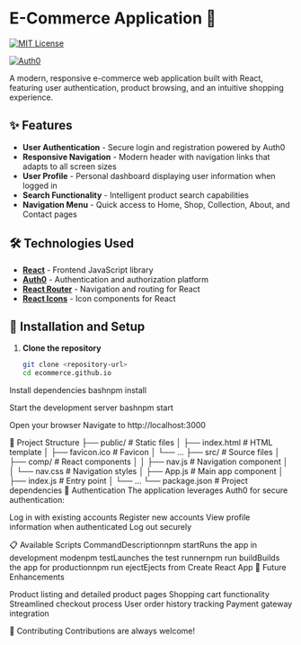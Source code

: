 # E-Commerce  Application 🛒

[![MIT License](https://img.shields.io/badge/License-MIT-green.svg)](https://choosealicense.com/licenses/mit/)

[![Auth0](https://img.shields.io/badge/Auth0-Integrated-orange)](https://auth0.com/)

A modern, responsive e-commerce web application built with React, featuring user authentication, product browsing, and an intuitive shopping experience.



## ✨ Features

- **User Authentication** - Secure login and registration powered by Auth0
- **Responsive Navigation** - Modern header with navigation links that adapts to all screen sizes
- **User Profile** - Personal dashboard displaying user information when logged in
- **Search Functionality** - Intelligent product search capabilities
- **Navigation Menu** - Quick access to Home, Shop, Collection, About, and Contact pages

## 🛠️ Technologies Used

- **[React](https://reactjs.org/)** - Frontend JavaScript library
- **[Auth0](https://auth0.com/)** - Authentication and authorization platform
- **[React Router](https://reactrouter.com/)** - Navigation and routing for React
- **[React Icons](https://react-icons.github.io/react-icons/)** - Icon components for React

## 🚀 Installation and Setup

1. **Clone the repository**
   ```bash
   git clone <repository-url>
   cd ecommerce.github.io

Install dependencies
bashnpm install

Start the development server
bashnpm start

Open your browser
Navigate to http://localhost:3000

📁 Project Structure
├── public/               # Static files
│   ├── index.html        # HTML template
│   ├── favicon.ico       # Favicon
│   └── ...
├── src/                  # Source files
│   ├── comp/             # React components
│   │   ├── nav.js        # Navigation component
│   │   └── nav.css       # Navigation styles
│   ├── App.js            # Main app component
│   ├── index.js          # Entry point
│   └── ...
└── package.json          # Project dependencies
🔐 Authentication
The application leverages Auth0 for secure authentication:

Log in with existing accounts
Register new accounts
View profile information when authenticated
Log out securely

📋 Available Scripts
CommandDescriptionnpm startRuns the app in development modenpm testLaunches the test runnernpm run buildBuilds the app for productionnpm run ejectEjects from Create React App
🚧 Future Enhancements

Product listing and detailed product pages
Shopping cart functionality
Streamlined checkout process
User order history tracking
Payment gateway integration


🤝 Contributing
Contributions are always welcome!


